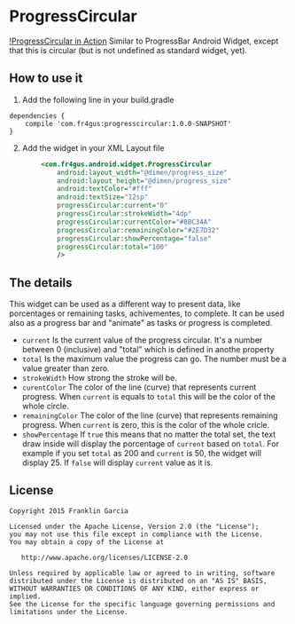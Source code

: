 # ProgressCircular
[!ProgressCircular in Action](docs/images/preview.png)
Similar to ProgressBar Android Widget, except that this is circular (but is not undefined as standard widget, yet).

## How to use it

1. Add the following line in your build.gradle

```
dependencies {
    compile 'com.fr4gus:progresscircular:1.0.0-SNAPSHOT'
}
```

2. Add the widget in your XML Layout file
```xml
        <com.fr4gus.android.widget.ProgressCircular
            android:layout_width="@dimen/progress_size"
            android:layout_height="@dimen/progress_size"
            android:textColor="#fff"
            android:textSize="12sp"
            progressCircular:current="0"
            progressCircular:strokeWidth="4dp"
            progressCircular:currentColor="#8BC34A"
            progressCircular:remainingColor="#2E7D32"
            progressCircular:showPercentage="false"
            progressCircular:total="100"
            />
```
## The details

This widget can be used as a different way to present data, like porcentages or remaining tasks, achivementes, to complete.
It can be used also as a progress bar and "animate" as tasks or progress is completed.

* `current` Is the current value of the progress circular. It's a number between 0 (inclusive) and "total" which is defined in anothe property
* `total` Is the maximum value the progress can go. The number must be a value greater than zero.
* `strokeWidth` How strong the stroke will be.
* `curentColor` The color of the line (curve) that represents current progress. When `current` is equals to `total` this will be the color of the whole circle.
* `remainingColor` The color of the line (curve) that represents remaining progress. When `current` is zero, this is the color of the whole cricle.
* `showPercentage` If `true` this means that no matter the total set, the text draw inside will display the porcentage of `current` based on `total`. For example if you set `total` as 200 and `current` is 50, the widget will display 25. If `false` will display `current` value as it is.


## License

    Copyright 2015 Franklin Garcia

    Licensed under the Apache License, Version 2.0 (the "License");
    you may not use this file except in compliance with the License.
    You may obtain a copy of the License at

       http://www.apache.org/licenses/LICENSE-2.0

    Unless required by applicable law or agreed to in writing, software
    distributed under the License is distributed on an "AS IS" BASIS,
    WITHOUT WARRANTIES OR CONDITIONS OF ANY KIND, either express or implied.
    See the License for the specific language governing permissions and
    limitations under the License.